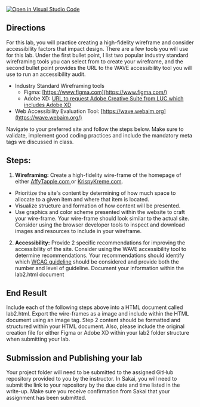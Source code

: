 [![Open in Visual Studio Code](https://classroom.github.com/assets/open-in-vscode-718a45dd9cf7e7f842a935f5ebbe5719a5e09af4491e668f4dbf3b35d5cca122.svg)](https://classroom.github.com/online_ide?assignment_repo_id=11854264&assignment_repo_type=AssignmentRepo)
## Directions

For this lab, you will practice creating a high-fidelity wireframe and consider accessibility factors that impact design.  There are a few tools you will use for this lab.  Under the first bullet point, I list two popular industry standard wireframing tools you can select from to create your wireframe, and the second bullet point provides the URL to the WAVE accessibility tool you will use to run an accessibility audit.
 - Industry Standard Wireframing tools
    - Figma: [https://www.figma.com](https://www.figma.com/)    
    - Adobe XD: [URL to request Adobe Creative Suite from LUC which includes Adobe XD](https://www.luc.edu/its/services/loyolasoftware/softwareinstallationrequests/)
 - Web Accessibility Evaluation Tool: [https://wave.webaim.org](https://wave.webaim.org/)

Navigate to your preferred site and follow the steps below.  Make sure to validate, implement good coding practices and include the mandatory meta tags we discussed in class.

## Steps:

1. **Wireframing:** Create a high-fidelity wire-frame of the homepage of either [AffyTapple.com ](https://www.affytapple.com/)or [KrispyKreme.com](https://www.krispykreme.com/).  
 - Prioritize the site's content by determining of how much space to allocate to a given item and where that item is located.
 - Visualize structure and formation of how content will be presented.
 - Use graphics and color scheme presented within the website to craft your wire-frame.  Your wire-frame should look similar to the actual site.  Consider using the browser developer tools to inspect and download images and resources to include in your wireframe.

2.  **Accessibility:** Provide 2 specific recommendations for improving the accessibility of the site.  Consider using the WAVE accessibility tool to determine recommendations.  Your recommendations should identify which [WCAG guideline](https://www.w3.org/WAI/WCAG21/quickref/) should be considered and provide both the number and level of guideline.   Document your information within the lab2.html document


## End Result

Include each of the following steps above into a HTML document called lab2.html.  Export the wire-frames as a image and include within the HTML document using an image tag.  Step 2 content should be formatted and structured within your HTML document.  Also, please include the original creation file for either Figma or Adobe XD within your lab2 folder structure when submitting your lab.

## Submission and Publishing your lab

Your project folder will need to be submitted to the assigned GitHub repository provided to you by the instructor. In Sakai, you will need to submit the link to your repository by the due date and time listed in the write-up. Make sure you receive confirmation from Sakai that your assignment has been submitted.
